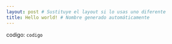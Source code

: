 ```yaml
---
layout: post # Sustituye el layout si lo usas uno diferente
title: Hello world! # Nombre generado automáticamente
---
```


codigo: `codigo`
